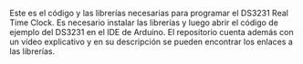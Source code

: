 Este es el código y las librerías necesarias para programar el DS3231 Real Time Clock.
Es necesario instalar las librerías y luego abrir el código de ejemplo del DS3231 en el IDE de Arduino.
El repositorio cuenta además con un vídeo explicativo y en su descripción se pueden encontrar los enlaces a las librerías.